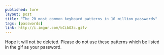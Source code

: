 ```yaml
---
published: ture
layout: post
title: "The 20 most common keyboard patterns in 10 million passwords"
tags: [passwords]
link: http://i.imgur.com/bCibG3c.gifv
---
```


Hope it will not be deleted. Please do not use these patterns which be listed in the gif as your password.

